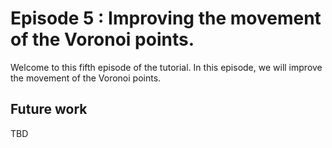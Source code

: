 # Episode 5 : Improving the movement of the Voronoi points.

Welcome to this fifth episode of the tutorial. In this episode, we will
improve the movement of the Voronoi points.

## Future work
TBD
